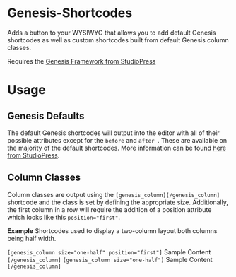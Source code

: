 Genesis-Shortcodes
==================

Adds a button to your WYSIWYG that allows you to add default Genesis shortcodes as well as custom shortcodes built from default Genesis column classes. 

Requires the [Genesis Framework from StudioPress](http://joshmallard.com/genesis-link)

Usage
==================

Genesis Defaults
----------------

The default Genesis shortcodes will output into the editor with all of their possible attributes except for the `before` and `after `. These are available on the majority of the default shortcodes. More information can be found  [here from StudioPress](http://my.studiopress.com/docs/shortcode-reference/).

Column Classes
--------------

Column classes are output using the `[genesis_column][/genesis_column]` shortcode and the class is set by defining the appropriate size. Additionally, the first column in a row will require the addition of a position attribute which looks like this `position="first"`.

**Example**
Shortcodes used to display a two-column layout both columns being half width. 

`[genesis_column size="one-half" position="first"]`
Sample Content
`[/genesis_column]`
`[genesis_column size="one-half"]`
Sample Content
`[/genesis_column]`

